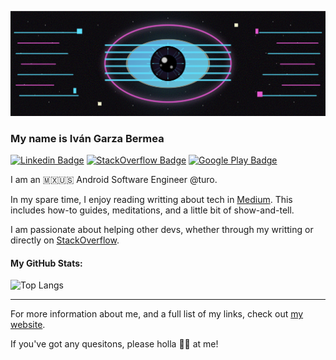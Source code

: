 ![avatar](/assets/eye-banner.PNG)

### My name is Iván Garza Bermea

[![Linkedin Badge](https://img.shields.io/badge/LinkedIn-0077B5?style=for-the-badge&logo=linkedin&logoColor=white?style=flat-square&logo=Linkedin&logoColor=white)](https://www.linkedin.com/in/ivangarzab/)
[![StackOverflow Badge](https://img.shields.io/badge/Stack_Overflow-FE7A16?style=for-the-badge&logo=stack-overflow&logoColor=white)](https://stackoverflow.com/users/13021452/iv%c3%a1n-garza-bermea)
[![Google Play Badge](https://img.shields.io/badge/Google_Play-414141?style=for-the-badge&logo=google-play&logoColor=white?style=flat-square&logo=Twitter&logoColor=white)](https://play.google.com/store/apps/developer?id=ivangarzab&hl=en)

I am an 🇲🇽🇺🇸 Android Software Engineer @turo.

In my spare time, I enjoy reading writting about tech in [Medium](https://medium.com/@ivangarzab).  This includes how-to guides, meditations, and a little bit of show-and-tell.

I am passionate about helping other devs, whether through my writting or directly on [StackOverflow](https://stackoverflow.com/users/13021452/iv%c3%a1n-garza-bermea).

#### My GitHub Stats:

![Top Langs](https://github-readme-stats.vercel.app/api/top-langs/?username=ivangarzab&layout=compact)

---------

For more information about me, and a full list of my links, check out [my website](https://ivangarzab.notion.site/main).

If you've got any quesitons, please holla 👋🏽 at me!



